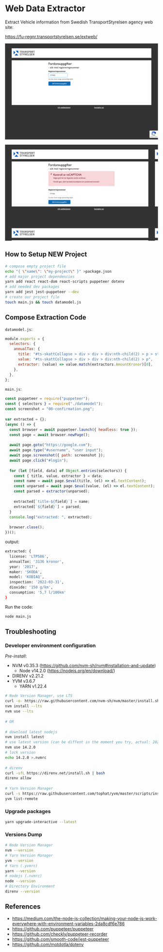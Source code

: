# Web Data Extractor

Extract Vehicle information from Swedish TransportStyrelsen agency web site:

https://fu-regnr.transportstyrelsen.se/extweb/

![Query](00-query.png)

![Data Page](01-results.png)

## How to Setup NEW Project

```bash
# compose empty project file
echo "{ \"name\": \"my-project\" }" >package.json
# add major project dependencies
yarn add react react-dom react-scripts puppeteer dotenv
# add needed dev packages
yarn add jest jest-puppeteer --dev
# create our project file
touch main.js && touch datamodel.js
```

## Compose Extraction Code

`datamodel.js`:

```js
module.exports = {
  selectors: {
    annualTax: {
      title: "#ts-skattCollapse > div > div > div:nth-child(2) > p > strong",
      value: "#ts-skattCollapse > div > div > div:nth-child(2) > p",
      extractor: (value) => value.match(extractors.AmountKronor)[0],
    },
  },
};
```

`main.js`:

```js
const puppeteer = require("puppeteer");
const { selectors } = require("./datamodel");
const screenshot = "00-confirmation.png";

var extracted = {};
(async () => {
  const browser = await puppeteer.launch({ headless: true });
  const page = await browser.newPage();

  await page.goto("https://google.com");
  await page.type("#username", "user input");
  await page.screenshot({ path: screenshot });
  await page.click("#login");

  for (let [field, data] of Object.entries(selectors)) {
    const { title, value, extractor } = data;
    const name = await page.$eval(title, (el) => el.textContent);
    const unparsed = await page.$eval(value, (el) => el.textContent);
    const parsed = extractor(unparsed);

    extracted[`title-${field}`] = name;
    extracted[`${field}`] = parsed;
  }
  console.log("extracted: ", extracted);

  browser.close();
})();
```

output:

```bash
extracted: {
  license: 'LTP586',
  annualTax: '3136 kronor',
  year: '2017',
  maker: 'SKODA',
  model: 'KODIAQ',
  inspection: '2022-03-31',
  dioxide: '150 g/km',
  consumption: '5,7 l/100km'
}
```

Run the code:

```bash
node main.js
```

## Troubleshooting

### Developer environment configuration

_Pre-install_:

- NVM v0.35.3 (https://github.com/nvm-sh/nvm#installation-and-update)
  - Node v14.2.0 (https://nodejs.org/en/download/)
- DIRENV v2.21.2
- YVM v3.6.7
  - YARN v1.22.4

```bash
# Node Version Manager, use LTS
curl -o- https://raw.githubusercontent.com/nvm-sh/nvm/master/install.sh | bash
nvm install --lts
nvm use --lts

# OR

# download latest nodejs
nvm install latest
# use latest version (can be diffent in the moment you try, actual: 2020-05-10)
nvm use 14.2.0
# lock version
echo 14.2.0 >.nvmrc

# direnv
curl -sfL https://direnv.net/install.sh | bash
direnv allow

# Yarn Version Manager
curl -s https://raw.githubusercontent.com/tophat/yvm/master/scripts/install.js | node
yvm list-remote
```

### Upgrade packages

```bash
yarn upgrade-interactive --latest
```

### Versions Dump 

```bash
# Node Version Manager
nvm --version
# Yarn Version Manager
yvm --version
# Yarn (.yvmrc)
yarn --version
# nodejs (.nvmrc)
node --version
# Directory Environment
direnv --version
```

## References

- https://medium.com/the-node-js-collection/making-your-node-js-work-everywhere-with-environment-variables-2da8cdf6e786
- https://github.com/puppeteer/puppeteer
- https://github.com/checkly/puppeteer-recorder
- https://github.com/smooth-code/jest-puppeteer
- https://github.com/motdotla/dotenv
